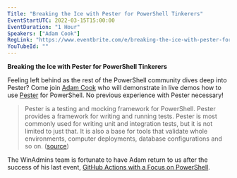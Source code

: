 ```yaml
---
Title: "Breaking the Ice with Pester for PowerShell Tinkerers"
EventStartUTC: 2022-03-15T15:00:00
EventDuration: "1 Hour"
Speakers: ["Adam Cook"]
RegLink: "https://www.eventbrite.com/e/breaking-the-ice-with-pester-for-powershell-tinkerers-tickets-256234994767"
YouTubeId: ""
---
```


**Breaking the Ice with Pester for PowerShell Tinkerers**

Feeling left behind as the rest of the PowerShell community dives deep into Pester? Come join [Adam Cook](https://twitter.com/codaamok) who will demonstrate in live demos how to use [Pester](https://github.com/pester/Pester) for PowerShell. No previous experience with Pester necessary!

> Pester is a testing and mocking framework for PowerShell. Pester provides a framework for writing and running tests. Pester is most commonly used for writing unit and integration tests, but it is not limited to just that. It is also a base for tools that validate whole environments, computer deployments, database configurations and so on. ([source](https://pester.dev/docs/quick-start))

The WinAdmins team is fortunate to have Adam return to us after the success of his last event, [GitHub Actions with a Focus on PowerShell](/events/2020-10-15-getting-powershell-code-into-prod-using-github-actions-adam-cook/).

